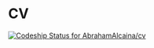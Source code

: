 # CV

[ ![Codeship Status for AbrahamAlcaina/cv](https://www.codeship.io/projects/7a923660-0b46-0132-b0c1-12fe8603e519/status)](https://www.codeship.io/projects/31942)
